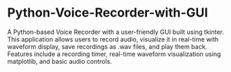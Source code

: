 # Python-Voice-Recorder-with-GUI
A Python-based Voice Recorder with a user-friendly GUI built using tkinter. This application allows users to record audio, visualize it in real-time with waveform display, save recordings as .wav files, and play them back. Features include a recording timer, real-time waveform visualization using matplotlib, and basic audio controls.
